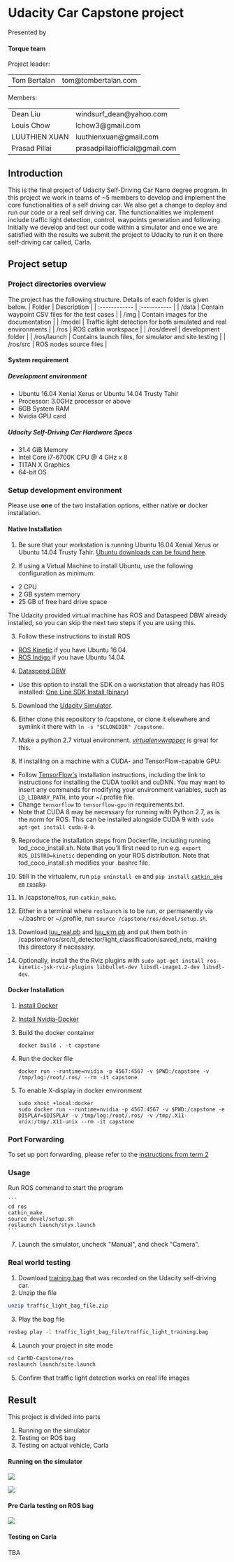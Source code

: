 # Udacity Car Capstone project

[//]: # (Image References)

[image1]: ./imgs/simulator.png "simulator"
[image2]: ./imgs/ros_code_structure.PNG "ros code structure"
[image3]: ./imgs/tl-detector-ros-graph.png "traffic light detector node"
[image4]: ./imgs/waypoint-updater-ros-graph.png "waypoint updater node"
[image5]: ./imgs/dbw-node-ros-graph.png "dbw node"
[image6]: ./imgs/result_highway_video.PNG "result highway"
[image7]: ./imgs/result_testlot_video.PNG "result testlot"
[image8]: ./imgs/result_rosbag_video.PNG "rosbag testlot"

Presented by

#### Torque team

Project leader:
<table style="border-collapse: collapse; border: none;">
<tr>
    <td>Tom Bertalan</td>
    <td>tom@tombertalan.com</td>
</tr>
</table>

Members:
<table style="border-collapse: collapse; border: none;">
<tr>
    <td>Dean Liu</td>
    <td>windsurf_dean@yahoo.com</td>
</tr>
<tr>
    <td>Louis Chow</td>
    <td>lchow3@gmail.com</td>
</tr>
<tr>
    <td>LUUTHIEN XUAN</td>
    <td>luuthienxuan@gmail.com</td>
</tr>
<tr>
    <td>Prasad Pillai</td>
    <td>prasadpillaiofficial@gmail.com</td>
</tr>
</table>

## Introduction
This is the final project of Udacity Self-Driving Car Nano degree program. In this project we work in teams of ~5 members to develop and implement the core functionalities of a self driving car. We also get a change to deploy and run our code or a real self driving car. The functionalities we implement include traffic light detection, control, waypoints generation and following.
Initially we develop and test our code within a simulator and once we are satisfied with the results we submit the project to Udacity to run it on there self-driving car called, Carla.

## Project setup

### Project directories overview

The project has the following structure. Details of each folder is given below.
| Folder | Description |
| :------------ | :----------- |
| /data       | Contain waypoint CSV files for the test cases  |
| /img       | Contain images for the documentation  |
| /model       | Traffic light detection for both simulated and real environments |
| /ros       | ROS catkin workspace  |
| /ros/devel       |  development folder |
| /ros/launch       | Contains launch files, for simulator and site testing |
| /ros/src       | ROS nodes source files  |


#### System requirement

##### Development environment
* Ubuntu 16.04 Xenial Xerus or Ubuntu 14.04 Trusty Tahir
* Processor: 3.0GHz processor or above
* 6GB System RAM
* Nvidia GPU card

##### Udacity Self-Driving Car Hardware Specs
* 31.4 GiB Memory
* Intel Core i7-6700K CPU @ 4 GHz x 8
* TITAN X Graphics
* 64-bit OS

### Setup development environment
Please use **one** of the two installation options, either native **or** docker installation.

#### Native Installation

1. Be sure that your workstation is running Ubuntu 16.04 Xenial Xerus or Ubuntu 14.04 Trusty Tahir. [Ubuntu downloads can be found here](https://www.ubuntu.com/download/desktop).

2. If using a Virtual Machine to install Ubuntu, use the following configuration as minimum:
  * 2 CPU
  * 2 GB system memory
  * 25 GB of free hard drive space

  The Udacity provided virtual machine has ROS and Dataspeed DBW already installed, so you can skip the next two steps if you are using this.

3. Follow these instructions to install ROS
  * [ROS Kinetic](http://wiki.ros.org/kinetic/Installation/Ubuntu) if you have Ubuntu 16.04.
  * [ROS Indigo](http://wiki.ros.org/indigo/Installation/Ubuntu) if you have Ubuntu 14.04.

4. [Dataspeed DBW](https://bitbucket.org/DataspeedInc/dbw_mkz_ros)
  * Use this option to install the SDK on a workstation that already has ROS installed: [One Line SDK Install (binary)](https://bitbucket.org/DataspeedInc/dbw_mkz_ros/src/81e63fcc335d7b64139d7482017d6a97b405e250/ROS_SETUP.md?fileviewer=file-view-default)

5. Download the [Udacity Simulator](https://github.com/udacity/CarND-Capstone/releases).

6. Either clone this repository to /capstone, or clone it elsewhere and symlink it there with `ln -s "$CLONEDIR" /capstone`.

7. Make a python 2.7 virtual environment. [*virtualenvwrapper*](https://virtualenvwrapper.readthedocs.io/en/latest/) is great for this.

8. If installing on a machine with a CUDA- and TensorFlow-capable GPU:
  * Follow [TensorFlow's](https://www.tensorflow.org/install/install_linux#tensorflow_gpu_support) installation instructions, including the link to instructions for installing the CUDA toolkit and cuDNN. You may want to insert any commands for modifying your environment variables, such as `LD_LIBRARY_PATH`, into your ~/.profile file.
  * Change `tensorflow` to `tensorflow-gpu` in requirements.txt.
  * Note that CUDA 8 may be necessary for running with Python 2.7, as is the norm for ROS. This can be installed alongside CUDA 9 with `sudo apt-get install cuda-8-0`.

9. Reproduce the installation steps from Dockerfile, including running tod_coco_install.sh. Note that you'll first need to run e.g. `export ROS_DISTRO=kinetic` depending on your ROS distribution. Note that tod_coco_install.sh modifies your .bashrc file.

10. Still in the virtualenv, run `pip uninstall em` and `pip install` [`catkin_pkg`](https://stackoverflow.com/questions/43024337/why-this-error-when-i-try-to-create-workspaces-in-ros) [`em`](https://answers.ros.org/question/257331/python-module-empy-missing-tutorials/) [`rospkg`](https://answers.ros.org/question/39657/importerror-no-module-named-rospkg/).

11. In /capstone/ros, run `catkin_make`.

12. Either in a terminal where `roslaunch` is to be run, or permanently via ~/.bashrc or ~/.profile, run `source /capstone/ros/devel/setup.sh`.

13. Download [luu_real.pb](https://www.dropbox.com/s/51db8bato54plx1/luu_real.pb?dl=1) and [luu_sim.pb](https://www.dropbox.com/s/jbzy1skrsso15bf/luu_sim.pb?dl=1) and put them both in /capstone/ros/src/tl_detector/light_classification/saved_nets, making this directory if necessary.

14. Optionally, install the the Rviz plugins with `sudo apt-get install ros-kinetic-jsk-rviz-plugins libbullet-dev libsdl-image1.2-dev libsdl-dev`.



#### Docker Installation

1. [Install Docker](https://docs.docker.com/install/)

2. [Install Nvidia-Docker](https://github.com/nvidia/nvidia-docker/wiki/Installation-(version-2.0))

3. Build the docker container

    ```
    docker build . -t capstone
    ```

4. Run the docker file

    ```
    docker run --runtime=nvidia -p 4567:4567 -v $PWD:/capstone -v /tmp/log:/root/.ros/ --rm -it capstone
    ```

5. To enable X-display in docker environment

    ```
    sudo xhost +local:docker
    sudo docker run --runtime=nvidia -p 4567:4567 -v $PWD:/capstone -e DISPLAY=$DISPLAY -v /tmp/log:/root/.ros/ -v /tmp/.X11-unix:/tmp/.X11-unix --rm -it capstone
    ```

### Port Forwarding
To set up port forwarding, please refer to the [instructions from term 2](https://classroom.udacity.com/nanodegrees/nd013/parts/40f38239-66b6-46ec-ae68-03afd8a601c8/modules/0949fca6-b379-42af-a919-ee50aa304e6a/lessons/f758c44c-5e40-4e01-93b5-1a82aa4e044f/concepts/16cf4a78-4fc7-49e1-8621-3450ca938b77)

### Usage
Run ROS command to start the program

    ```
    cd ros
    catkin_make
    source devel/setup.sh
    roslaunch launch/styx.launch
    ```

7. Launch the simulator, uncheck "Manual", and check "Camera".

### Real world testing
1. Download [training bag](https://s3-us-west-1.amazonaws.com/udacity-selfdrivingcar/traffic_light_bag_file.zip) that was recorded on the Udacity self-driving car.
2. Unzip the file
```bash
unzip traffic_light_bag_file.zip
```
3. Play the bag file
```bash
rosbag play -l traffic_light_bag_file/traffic_light_training.bag
```
4. Launch your project in site mode
```bash
cd CarND-Capstone/ros
roslaunch launch/site.launch
```
5. Confirm that traffic light detection works on real life images

## Result

This project is divided into parts
1. Running on the simulator
2. Testing on ROS bag
3. Testing on actual vehicle, Carla

#### Running on the simulator

[<img src="https://github.com/ymlai87416/CarND-Capstone/blob/master/imgs/result_highway_video.PNG">](https://youtu.be/K3YOUEuKAwQ)

[<img src="https://github.com/ymlai87416/CarND-Capstone/blob/master/imgs/result_testlot_video.PNG">](https://youtu.be/J22OQShw-7o)

#### Pre Carla testing on ROS bag

[<img src="https://github.com/ymlai87416/CarND-Capstone/blob/master/imgs/result_rosbag_video.PNG">](https://youtu.be/lCfDJDUgrS8)

#### Testing on Carla

TBA
